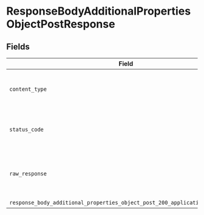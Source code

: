 # ResponseBodyAdditionalPropertiesObjectPostResponse


## Fields

| Field                                                                                                                                                                          | Type                                                                                                                                                                           | Required                                                                                                                                                                       | Description                                                                                                                                                                    |
| ------------------------------------------------------------------------------------------------------------------------------------------------------------------------------ | ------------------------------------------------------------------------------------------------------------------------------------------------------------------------------ | ------------------------------------------------------------------------------------------------------------------------------------------------------------------------------ | ------------------------------------------------------------------------------------------------------------------------------------------------------------------------------ |
| `content_type`                                                                                                                                                                 | *String*                                                                                                                                                                       | :heavy_check_mark:                                                                                                                                                             | HTTP response content type for this operation                                                                                                                                  |
| `status_code`                                                                                                                                                                  | *Integer*                                                                                                                                                                      | :heavy_check_mark:                                                                                                                                                             | HTTP response status code for this operation                                                                                                                                   |
| `raw_response`                                                                                                                                                                 | [Faraday::Response](https://www.rubydoc.info/gems/faraday/Faraday/Response)                                                                                                    | :heavy_minus_sign:                                                                                                                                                             | Raw HTTP response; suitable for custom response parsing                                                                                                                        |
| `response_body_additional_properties_object_post_200_application_json_object`                                                                                                  | [T.nilable(Operations::ResponseBodyAdditionalPropertiesObjectPost200ApplicationJSON)](../../models/operations/responsebodyadditionalpropertiesobjectpost200applicationjson.md) | :heavy_minus_sign:                                                                                                                                                             | OK                                                                                                                                                                             |